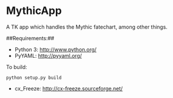 MythicApp
=========

A TK app which handles the Mythic fatechart, among other things.

##Requirements:##
* Python 3: http://www.python.org/
* PyYAML: http://pyyaml.org/

To build:

`python setup.py build`

* cx_Freeze: http://cx-freeze.sourceforge.net/